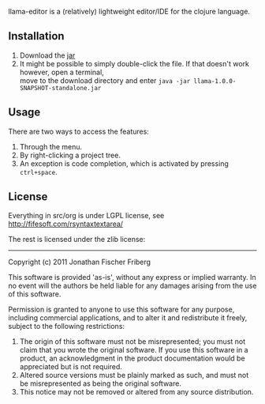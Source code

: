 
llama-editor is a (relatively) lightweight editor/IDE for the clojure language.

## Installation

1. Download the [jar](https://github.com/downloads/odyssomay/llama-editor/llama-1.0.0-SNAPSHOT-standalone.jar)
2. It might be possible to simply double-click the file. If that doesn't work however, open a terminal,<br/> 
   move to the download directory and enter `java -jar llama-1.0.0-SNAPSHOT-standalone.jar`

## Usage

There are two ways to access the features:

1. Through the menu.
2. By right-clicking a project tree.
3. An exception is code completion, which is activated by pressing `ctrl+space`.

## License 

Everything in src/org is under LGPL license, see http://fifesoft.com/rsyntaxtextarea/

The rest is licensed under the zlib license:

---

Copyright (c) 2011 Jonathan Fischer Friberg

This software is provided 'as-is', without any express or implied
warranty. In no event will the authors be held liable for any damages
arising from the use of this software.

Permission is granted to anyone to use this software for any purpose,
including commercial applications, and to alter it and redistribute it
freely, subject to the following restrictions:

1. The origin of this software must not be misrepresented; you must not claim that you wrote the original software. If you use this software in a product, an acknowledgment in the product documentation would be appreciated but is not required.
2. Altered source versions must be plainly marked as such, and must not be misrepresented as being the original software.
3. This notice may not be removed or altered from any source distribution.

